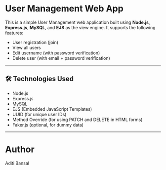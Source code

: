 # User Management Web App

This is a simple User Management web application built using **Node.js**, **Express.js**, **MySQL**, and **EJS** as the view engine. It supports the following features:

- User registration (join)
- View all users
- Edit username (with password verification)
- Delete user (with email + password verification)

---

## 🛠 Technologies Used

- Node.js
- Express.js
- MySQL
- EJS (Embedded JavaScript Templates)
- UUID (for unique user IDs)
- Method Override (for using PATCH and DELETE in HTML forms)
- Faker.js (optional, for dummy data)

---

# Author
Aditi Bansal

